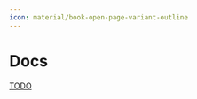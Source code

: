 ```yaml
---
icon: material/book-open-page-variant-outline
---
```


# Docs

[TODO](https://github.com/input-output-hk/catalyst-ci/issues/81)
